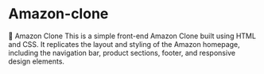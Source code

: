 # Amazon-clone
🛒 Amazon Clone 
This is a simple front-end Amazon Clone built using HTML and CSS. It replicates the layout and styling of the Amazon homepage, including the navigation bar, product sections, footer, and responsive design elements.
